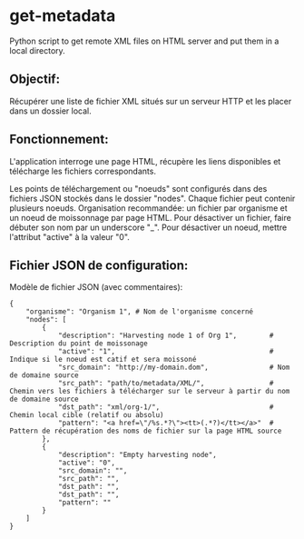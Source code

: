 # get-metadata

Python script to get remote XML files on HTML server and put them in a local directory.

## Objectif:

Récupérer une liste de fichier XML situés sur un serveur HTTP et les placer dans un dossier local.


## Fonctionnement:

L'application interroge une page HTML, récupère les liens disponibles et télécharge les fichiers correspondants.

Les points de téléchargement ou "noeuds" sont configurés dans des fichiers JSON stockés dans le dossier "nodes".
Chaque fichier peut contenir plusieurs noeuds.
Organisation recommandée: un fichier par organisme et un noeud de moissonnage par page HTML.
Pour désactiver un fichier, faire débuter son nom par un underscore "_".
Pour désactiver un noeud, mettre l'attribut "active" à la valeur "0".


## Fichier JSON de configuration:

Modèle de fichier JSON (avec commentaires):

```
{  
    "organisme": "Organism 1", # Nom de l'organisme concerné  
    "nodes": [  
        {  
            "description": "Harvesting node 1 of Org 1",        # Description du point de moissonage   
            "active": "1",                                      # Indique si le noeud est catif et sera moissoné  
            "src_domain": "http://my-domain.dom",               # Nom de domaine source  
            "src_path": "path/to/metadata/XML/",                # Chemin vers les fichiers à télécharger sur le serveur à partir du nom de domaine source  
            "dst_path": "xml/org-1/",                           # Chemin local cible (relatif ou absolu)  
            "pattern": "<a href=\"/%s.*?\"><tt>(.*?)</tt></a>"  # Pattern de récupération des noms de fichier sur la page HTML source  
        },  
        {  
            "description": "Empty harvesting node",  
            "active": "0",  
            "src_domain": "",  
            "src_path": "",  
            "dst_path": "",  
            "dst_path": "",  
            "pattern": ""  
        }  
    ]  
}  
```